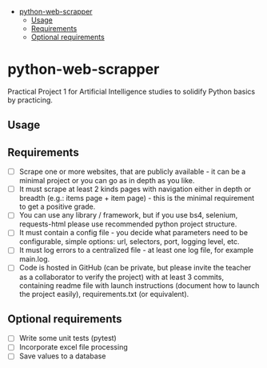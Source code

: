 <!-- TOC -->
* [python-web-scrapper](#python-web-scrapper)
  * [Usage](#usage)
  * [Requirements](#requirements)
  * [Optional requirements](#optional-requirements)
<!-- TOC -->

# python-web-scrapper

Practical Project 1 for Artificial Intelligence studies to
solidify Python basics by practicing.

## Usage

## Requirements

- [ ] Scrape one or more websites, that are publicly available - it can be a minimal project or
you can go as in depth as you like.
- [ ] It must scrape at least 2 kinds pages with navigation either in depth or breadth (e.g.:
items page + item page) - this is the minimal requirement to get a positive grade.
- [ ] You can use any library / framework, but if you use bs4, selenium, requests-html please use
recommended python project structure.
- [ ] It must contain a config file - you decide what parameters need to be configurable, simple
options: url, selectors, port, logging level, etc.
- [ ] It must log errors to a centralized file - at least one log file, for example main.log.
- [ ] Code is hosted in GitHub (can be private, but please invite the teacher as a collaborator to
verify the project) with at least 3 commits, containing readme file with launch instructions
(document how to launch the project easily), requirements.txt (or equivalent).

## Optional requirements

- [ ] Write some unit tests (pytest)
- [ ] Incorporate excel file processing
- [ ] Save values to a database